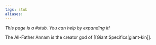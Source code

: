 ```yaml
---
tags: stub
aliases:
---
```


*This page is a #stub. You can help by expanding it!*

The All-Father Annam is the creator god of [[Giant Specifics|giant-kin]].